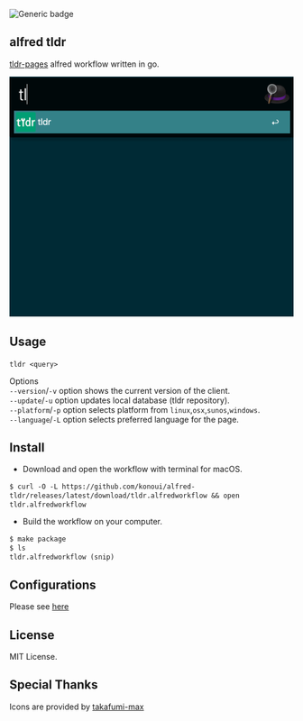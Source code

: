 ![Generic badge](https://github.com/konoui/alfred-tldr/workflows/test_release/badge.svg)

## alfred tldr

[tldr-pages](https://github.com/tldr-pages/tldr) alfred workflow written in go.

![alfred-tldr](./alfred-tldr.gif)

## Usage

`tldr <query>`

Options  
`--version`/`-v` option shows the current version of the client.  
`--update`/`-u` option updates local database (tldr repository).  
`--platform`/`-p` option selects platform from `linux`,`osx`,`sunos`,`windows`.  
`--language`/`-L` option selects preferred language for the page.

## Install

- Download and open the workflow with terminal for macOS.

```
$ curl -O -L https://github.com/konoui/alfred-tldr/releases/latest/download/tldr.alfredworkflow && open tldr.alfredworkflow
```

- Build the workflow on your computer.

```
$ make package
$ ls
tldr.alfredworkflow (snip)
```

## Configurations

Please see [here](./doc/CONFIGURATION.md)

## License

MIT License.

## Special Thanks

Icons are provided by [takafumi-max](https://github.com/takafumi-max)
